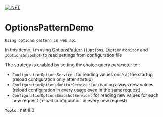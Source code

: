[![.NET](https://github.com/aimenux/ReloadConfigChangesDemo/actions/workflows/ci.yml/badge.svg?branch=master)](https://github.com/aimenux/ReloadConfigChangesDemo/actions/workflows/ci.yml)

# OptionsPatternDemo
```
Using options pattern in web api
```

In this demo, i m using [OptionsPattern](https://learn.microsoft.com/en-us/aspnet/core/fundamentals/configuration/options?view=aspnetcore-8.0#options-interfaces) (`IOptions`, `IOptionsMonitor` and `IOptionsSnapshot`) to read settings from configuration file.

The strategy is enabled by setting the choice query parameter to :
- `ConfigurationOptionsService` : for reading values once at the startup (reload configuration only after startup)
- `ConfigurationOptionsMonitorService` : for reading always new values (reload configuration in every usage even in the same request)
- `ConfigurationOptionsSnapshotService` : for reading new values for each new request (reload configuration in every new request)

**`Tools`** : net 8.0